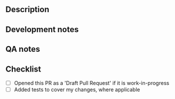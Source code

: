 ## Description

<!-- Why was this PR created? -->

## Development notes

<!-- What have you changed? Consider adding a screenshot or GIF. -->

## QA notes

<!-- How has the expected behaviour changed? What testing strategies have you used? -->

## Checklist

- [ ] Opened this PR as a 'Draft Pull Request' if it is work-in-progress
- [ ] Added tests to cover my changes, where applicable
